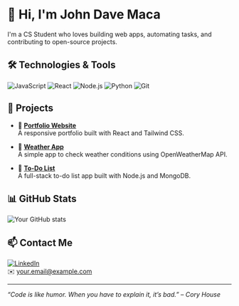 # 👋 Hi, I'm John Dave Maca

I'm a CS Student who loves building web apps, automating tasks, and contributing to open-source projects.

## 🛠️ Technologies & Tools
![JavaScript](https://img.shields.io/badge/-JavaScript-black?style=flat-square&logo=javascript)
![React](https://img.shields.io/badge/-React-black?style=flat-square&logo=react)
![Node.js](https://img.shields.io/badge/-Node.js-black?style=flat-square&logo=node.js)
![Python](https://img.shields.io/badge/-Python-black?style=flat-square&logo=python)
![Git](https://img.shields.io/badge/-Git-black?style=flat-square&logo=git)

## 🚀 Projects
- 🔗 [**Portfolio Website**](https://github.com/yourusername/portfolio-site)  
  A responsive portfolio built with React and Tailwind CSS.

- 🔗 [**Weather App**](https://github.com/yourusername/weather-app)  
  A simple app to check weather conditions using OpenWeatherMap API.

- 🔗 [**To-Do List**](https://github.com/yourusername/todo-list)  
  A full-stack to-do list app built with Node.js and MongoDB.

## 📊 GitHub Stats
![Your GitHub stats](https://github-readme-stats.vercel.app/api?username=yourusername&show_icons=true&hide_title=true&hide=stars&count_private=true&theme=default)

## 📫 Contact Me
[![LinkedIn](https://img.shields.io/badge/-LinkedIn-blue?style=flat-square&logo=linkedin)](https://www.linkedin.com/in/yourusername)  
✉️ your.email@example.com

---

_“Code is like humor. When you have to explain it, it’s bad.” – Cory House_
